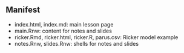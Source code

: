 ## Manifest

- index.html, index.md: main lesson page
- main.Rnw: content for notes and slides
- ricker.Rmd, ricker.html, ricker.R, parus.csv: Ricker model example
- notes.Rnw, slides.Rnw: shells for notes and slides
